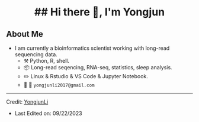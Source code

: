 <h1 align='center'> ## Hi there 👋, I'm Yongjun
<!--h1 without bottom border-->

## About Me
  - I am currently a bioinformatics scientist working with long-read sequencing data.
    - :hammer_and_pick: Python, R, shell.
    - :package: Long-read seqencing, RNA-seq, statistics, sleep analysis.
    - :pencil2: Linux & Rstudio & VS Code & Jupyter Notebook.
    - :memo: :email: `yongjunli2017@gmail.com`
   
-----
Credit: [YongjunLi](https://github.com/yjli2017)
- Last Edited on: 09/22/2023
